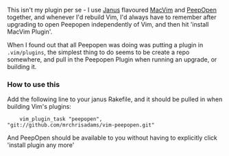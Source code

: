 This isn't my plugin per se - I use [Janus][] flavoured [MacVim][] and [PeepOpen][] together, and
whenever I'd rebuild Vim, I'd always have to remember after upgrading to
open Peepopen independently of Vim, and then hit 'install MacVim
Plugin'.

When I found out that all Peepopen was doing was putting a plugin in
`.vim/plugins`, the simplest thing to do seems to be create a repo
somewhere, and pull in the Peepopen Plugin when running an upgrade, or
building it.

### How to use this 

Add the following line to your janus Rakefile, and it should be pulled
in when building Vim's plugins:

		vim_plugin_task "peepopen",         "git://github.com/mrchrisadams/vim-peepopen.git"

And PeepOpen should be available to you without having to explicitly click 'install plugin any more'

<!-- links-->
[MacVim]:   'http://code.google.com/p/macvim/'      
[Janus]:    'https://github.com/carlhuda/janus'     
[PeepOpen]: 'http://peepcode.com/products/peepopen' 
